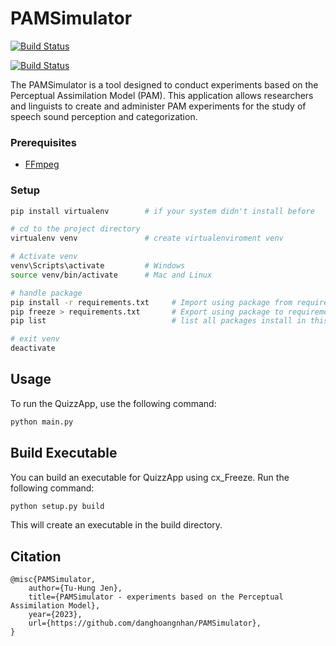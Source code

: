 # PAMSimulator 

[![Build Status](https://github.com/danghoangnhan/PAMSimulator/actions/workflows/python-app.yml/badge.svg)](https://github.com/danghoangnhan/PAMSimulator/actions/workflows/linux-app.yml)

[![Build Status](https://github.com/danghoangnhan/PAMSimulator/actions/workflows/python-app.yml/badge.svg)](https://github.com/danghoangnhan/PAMSimulator/actions/workflows/window-app.yml)

The PAMSimulator is a  tool designed to conduct experiments based on the Perceptual Assimilation Model (PAM). This application allows researchers and linguists to create and administer PAM experiments for the study of speech sound perception and categorization.


### Prerequisites

- [FFmpeg](https://www.geeksforgeeks.org/how-to-install-ffmpeg-on-windows/)


### Setup
   ```bash
   pip install virtualenv        # if your system didn't install before

   # cd to the project directory
   virtualenv venv               # create virtualenviroment venv

   # Activate venv
   venv\Scripts\activate         # Windows
   source venv/bin/activate      # Mac and Linux

   # handle package
   pip install -r requirements.txt     # Import using package from requirements.txt
   pip freeze > requirements.txt       # Export using package to requirements.txt 
   pip list                            # list all packages install in this virtualenv

   # exit venv
   deactivate
   ```

## Usage

To run the QuizzApp, use the following command:

```bash
python main.py
```

## Build Executable

You can build an executable for QuizzApp using cx_Freeze. Run the following command:

```bash
python setup.py build
```

This will create an executable in the build directory.

## Citation

```
@misc{PAMSimulator,
    author={Tu-Hung Jen},
    title={PAMSimulator - experiments based on the Perceptual Assimilation Model},
    year={2023},
    url={https://github.com/danghoangnhan/PAMSimulator},
}
```
